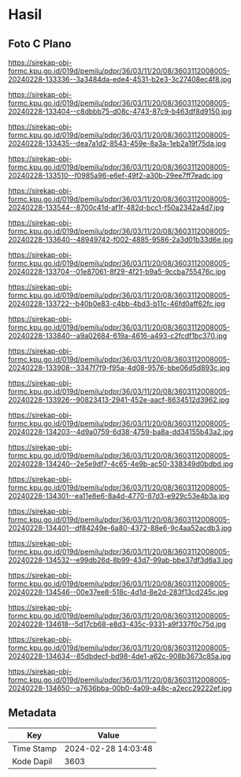 # Hasil

## Foto C Plano

https://sirekap-obj-formc.kpu.go.id/019d/pemilu/pdpr/36/03/11/20/08/3603112008005-20240228-133336--3a3484da-ede4-4531-b2e3-3c27408ec4f8.jpg

https://sirekap-obj-formc.kpu.go.id/019d/pemilu/pdpr/36/03/11/20/08/3603112008005-20240228-133404--c8dbbb75-d08c-4743-87c9-b463df8d9150.jpg

https://sirekap-obj-formc.kpu.go.id/019d/pemilu/pdpr/36/03/11/20/08/3603112008005-20240228-133435--dea7a1d2-8543-459e-8a3a-1eb2a19f75da.jpg

https://sirekap-obj-formc.kpu.go.id/019d/pemilu/pdpr/36/03/11/20/08/3603112008005-20240228-133510--f0985a96-e6ef-49f2-a30b-29ee7ff7eadc.jpg

https://sirekap-obj-formc.kpu.go.id/019d/pemilu/pdpr/36/03/11/20/08/3603112008005-20240228-133544--8700c41d-af1f-482d-bcc1-f50a2342a4d7.jpg

https://sirekap-obj-formc.kpu.go.id/019d/pemilu/pdpr/36/03/11/20/08/3603112008005-20240228-133640--48949742-f002-4885-9586-2a3d01b33d6e.jpg

https://sirekap-obj-formc.kpu.go.id/019d/pemilu/pdpr/36/03/11/20/08/3603112008005-20240228-133704--01e87061-8f29-4f21-b9a5-9ccba755476c.jpg

https://sirekap-obj-formc.kpu.go.id/019d/pemilu/pdpr/36/03/11/20/08/3603112008005-20240228-133722--b40b0e83-c4bb-4bd3-b11c-46fd0aff62fc.jpg

https://sirekap-obj-formc.kpu.go.id/019d/pemilu/pdpr/36/03/11/20/08/3603112008005-20240228-133840--a9a02684-619a-4616-a493-c2fcdf1bc370.jpg

https://sirekap-obj-formc.kpu.go.id/019d/pemilu/pdpr/36/03/11/20/08/3603112008005-20240228-133908--3347f7f9-f95a-4d08-9576-bbe06d5d893c.jpg

https://sirekap-obj-formc.kpu.go.id/019d/pemilu/pdpr/36/03/11/20/08/3603112008005-20240228-133926--90823413-2941-452e-aacf-8634512d3962.jpg

https://sirekap-obj-formc.kpu.go.id/019d/pemilu/pdpr/36/03/11/20/08/3603112008005-20240228-134203--4d9a0759-6d38-4759-ba8a-dd34155b43a2.jpg

https://sirekap-obj-formc.kpu.go.id/019d/pemilu/pdpr/36/03/11/20/08/3603112008005-20240228-134240--2e5e9df7-4c65-4e9b-ac50-338349d0bdbd.jpg

https://sirekap-obj-formc.kpu.go.id/019d/pemilu/pdpr/36/03/11/20/08/3603112008005-20240228-134301--ea11e8e6-8a4d-4770-87d3-e929c53e4b3a.jpg

https://sirekap-obj-formc.kpu.go.id/019d/pemilu/pdpr/36/03/11/20/08/3603112008005-20240228-134401--df84249e-6a80-4372-88e6-9c4aa52acdb3.jpg

https://sirekap-obj-formc.kpu.go.id/019d/pemilu/pdpr/36/03/11/20/08/3603112008005-20240228-134532--e99db26d-8b99-43d7-99ab-bbe37df3d6a3.jpg

https://sirekap-obj-formc.kpu.go.id/019d/pemilu/pdpr/36/03/11/20/08/3603112008005-20240228-134546--00e37ee8-518c-4d1d-8e2d-283f13cd245c.jpg

https://sirekap-obj-formc.kpu.go.id/019d/pemilu/pdpr/36/03/11/20/08/3603112008005-20240228-134618--5d17cb68-e8d3-435c-9331-a9f337f0c75d.jpg

https://sirekap-obj-formc.kpu.go.id/019d/pemilu/pdpr/36/03/11/20/08/3603112008005-20240228-134634--85dbdecf-bd98-4de1-a62c-908b3673c85a.jpg

https://sirekap-obj-formc.kpu.go.id/019d/pemilu/pdpr/36/03/11/20/08/3603112008005-20240228-134650--a7636bba-00b0-4a09-a48c-a2ecc29222ef.jpg


## Metadata

| Key        | Value               |
| ---------- | ------------------- |
| Time Stamp | 2024-02-28 14:03:48 |
| Kode Dapil | 3603                |



